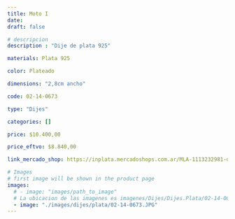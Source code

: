 ```yaml
---
title: Moto I
date: 
draft: false

# descripcion
description : "Dije de plata 925"

materials: Plata 925

color: Plateado

dimensions: "2,8cm ancho"

code: 02-14-0673

type: "Dijes"

categories: []

price: $10.400,00

price_eftvo: $8.840,00

link_mercado_shop: https://inplata.mercadoshops.com.ar/MLA-1113232981-dije-de-plata-moto-i-motocicleta--_JM

# Images
# first image will be shown in the product page
images:
  # - image: "images/path_to_image"
  # La ubicacion de las imagenes es imagenes/Dijes/Dijes.Plata/02-14-0673-moto-i
  - image: "./images/dijes/plata/02-14-0673.JPG"
---
```

